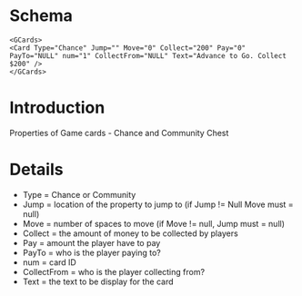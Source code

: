 # Schema #

```
<GCards>
<Card Type="Chance" Jump="" Move="0" Collect="200" Pay="0" PayTo="NULL" num="1" CollectFrom="NULL" Text="Advance to Go. Collect $200" />
</GCards>
```

# Introduction #

Properties of Game cards - Chance and Community Chest


# Details #

  * Type = Chance or Community
  * Jump = location of the property to jump to (if Jump != Null Move must = null)
  * Move = number of spaces to move (if Move != null, Jump must = null)
  * Collect = the amount of money to be collected by players
  * Pay = amount the player have to pay
  * PayTo = who is the player paying to?
  * num = card ID
  * CollectFrom = who is the player collecting from?
  * Text = the text to be display for the card
